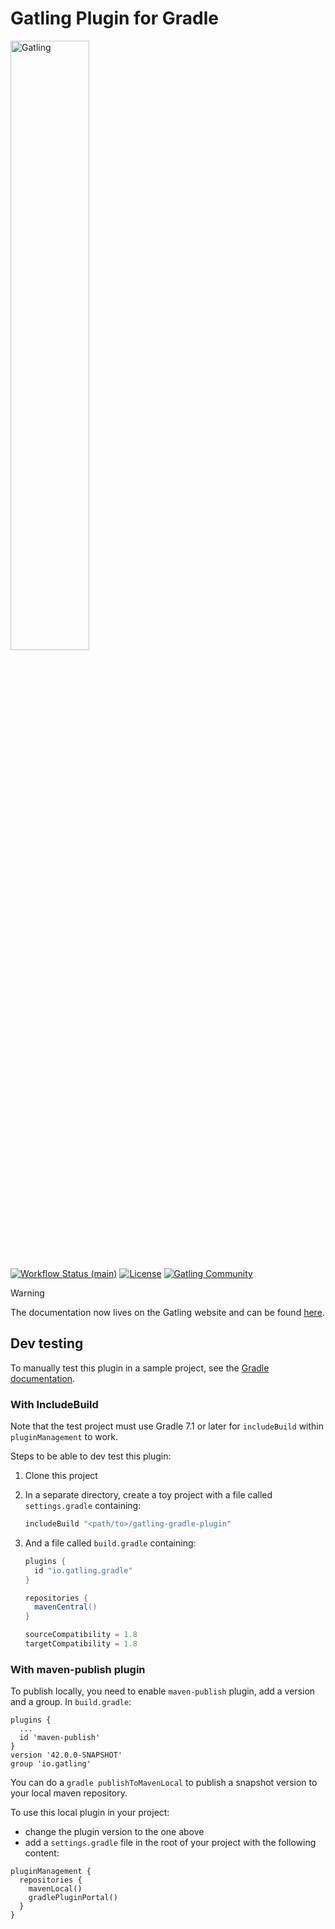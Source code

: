 # Gatling Plugin for Gradle

[<img src="https://gatling.io/wp-content/uploads/2019/04/logo-gatling-transparent@15x.svg" alt="Gatling" width="50%">](https://gatling.io)

[![Workflow Status (main)](https://img.shields.io/github/actions/workflow/status/gatling/gatling-gradle-plugin/test-only.yml?branch=main&logo=github&style=for-the-badge)](https://github.com/gatling/gatling-gradle-plugin/actions?query=branch%3Amain)
[![License](https://img.shields.io/github/license/gatling/gatling-gradle-plugin?logo=apache&style=for-the-badge)](https://opensource.org/licenses/Apache-2.0)
[![Gatling Community](https://img.shields.io/badge/Community-Gatling-e28961?style=for-the-badge&logo=discourse)](https://community.gatling.io)

> [!WARNING]
> The documentation now lives on the Gatling website and can be found [here](https://gatling.io/docs/current/extensions/gradle_plugin/).

## Dev testing

To manually test this plugin in a sample project, see the [Gradle documentation](https://docs.gradle.org/current/userguide/testing_gradle_plugins.html#manual-tests).

### With IncludeBuild
Note that the test project must use Gradle 7.1 or later for `includeBuild` within `pluginManagement` to work.

Steps to be able to dev test this plugin:

1. Clone this project

2. In a separate directory, create a toy project with a file called `settings.gradle` containing:

    ```groovy
    includeBuild "<path/to>/gatling-gradle-plugin"
    ```

3. And a file called `build.gradle` containing:

    ```groovy
    plugins {
      id "io.gatling.gradle"
    }

    repositories {
      mavenCentral()
    }

    sourceCompatibility = 1.8
    targetCompatibility = 1.8
    ```

### With maven-publish plugin

To publish locally, you need to enable `maven-publish` plugin, add a version and a group. In `build.gradle`:

```
plugins {
  ...
  id 'maven-publish'
}
version '42.0.0-SNAPSHOT'
group 'io.gatling'
```

You can do a `gradle publishToMavenLocal` to publish a snapshot version to your local maven repository.

To use this local plugin in your project:
* change the plugin version to the one above
* add a `settings.gradle` file in the root of your project with the following content:
```
pluginManagement {
  repositories {
    mavenLocal()
    gradlePluginPortal()
  }
}
```

